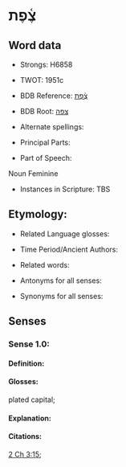 # צֶ֫פֶת

<!-- Status: S2="NeedsEdits" -->
<!-- Lexica used for edits:   -->

## Word data

* Strongs: H6858

* TWOT: 1951c

* BDB Reference: [צֶ֫פֶת](rc://en/bdb/dict/r.dg.ad)

* BDB Root: [צפה](rc://en/bdb/dict/r.dg.aa)

* Alternate spellings:

* Principal Parts:

* Part of Speech:

Noun Feminine

* Instances in Scripture: TBS

## Etymology:

* Related Language glosses:

* Time Period/Ancient Authors:

* Related words:

* Antonyms for all senses:

* Synonyms for all senses:

## Senses

### Sense 1.0:

#### Definition:

#### Glosses:

plated capital; 

#### Explanation:

#### Citations:

[2 Ch 3:15](rc://he/uhb/book/2ch/3/15); 

